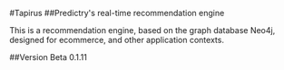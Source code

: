 #Tapirus 
##Predictry's real-time recommendation engine

This is a recommendation engine, based on the graph database Neo4j, designed for ecommerce, and other application contexts.

##Version
Beta 0.1.11